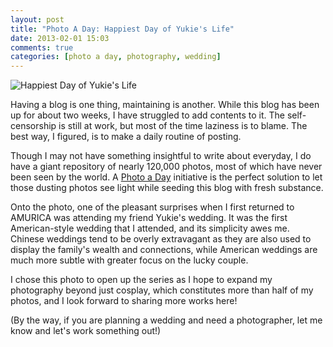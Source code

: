 ```yaml
---
layout: post
title: "Photo A Day: Happiest Day of Yukie's Life"
date: 2013-02-01 15:03
comments: true
categories: [photo a day, photography, wedding]
---
```


![Happiest Day of Yukie's Life](http://static.rickypai.com/blog/2013/photo-a-day/2013-02-01-happiest-day/D3P_9399.jpg)

Having a blog is one thing, maintaining is another. While this blog has been up for about two weeks, I have struggled to add contents to it. The self-censorship is still at work, but most of the time laziness is to blame. The best way, I figured, is to make a daily routine of posting.

Though I may not have something insightful to write about everyday, I do have a giant repository of nearly 120,000 photos, most of which have never been seen by the world. A [Photo a Day](/blog/categories/photo-a-day/) initiative is the perfect solution to let those dusting photos see light while seeding this blog with fresh substance.

Onto the photo, one of the pleasant surprises when I first returned to AMURICA was attending my friend Yukie's wedding. It was the first American-style wedding that I attended, and its simplicity awes me. Chinese weddings tend to be overly extravagant as they are also used to display the family's wealth and connections, while American weddings are much more subtle with greater focus on the lucky couple.

I chose this photo to open up the series as I hope to expand my photography beyond just cosplay, which constitutes more than half of my photos, and I look forward to sharing more works here!

(By the way, if you are planning a wedding and need a photographer, let me know and let's work something out!)